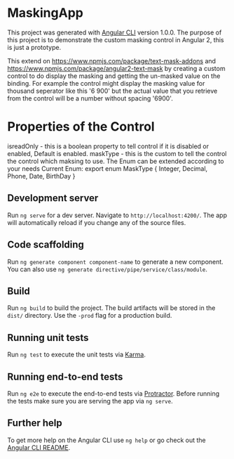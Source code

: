 # MaskingApp

This project was generated with [Angular CLI](https://github.com/angular/angular-cli) version 1.0.0.
The purpose of this project is to demonstrate the custom masking control in Angular 2, this is just a prototype.

This extend on https://www.npmjs.com/package/text-mask-addons and https://www.npmjs.com/package/angular2-text-mask by creating a custom control to do display the masking and getting the un-masked value on the binding. For example the control might display the masking value  for thousand seperator like this '6 900' but the actual value that you retrieve from the control will be a number without spacing '6900'. 

# Properties of the Control
  isreadOnly - this is a boolean property to tell control if it is disabled or enabled, Default is enabled.
  maskType - this is the custom to tell the control the control which maksing to use. The Enum can be extended according to your needs
             Current Enum:
                    export enum MaskType {
                              Integer,
                              Decimal,
                              Phone,
                              Date,
                              BirthDay
                          }               

## Development server

Run `ng serve` for a dev server. Navigate to `http://localhost:4200/`. The app will automatically reload if you change any of the source files.

## Code scaffolding

Run `ng generate component component-name` to generate a new component. You can also use `ng generate directive/pipe/service/class/module`.

## Build

Run `ng build` to build the project. The build artifacts will be stored in the `dist/` directory. Use the `-prod` flag for a production build.

## Running unit tests

Run `ng test` to execute the unit tests via [Karma](https://karma-runner.github.io).

## Running end-to-end tests

Run `ng e2e` to execute the end-to-end tests via [Protractor](http://www.protractortest.org/).
Before running the tests make sure you are serving the app via `ng serve`.

## Further help

To get more help on the Angular CLI use `ng help` or go check out the [Angular CLI README](https://github.com/angular/angular-cli/blob/master/README.md).
